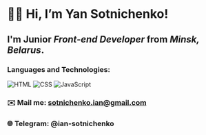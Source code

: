 # 👋🏼 Hi, I’m **Yan Sotnichenko**!
## I'm Junior *Front-end Developer* from *Minsk, Belarus*.
### Languages and Technologies:
![HTML](https://img.shields.io/badge/HTML-090909?style=for-the-badge&logo=html5)
![CSS](https://img.shields.io/badge/CSS-090909?style=for-the-badge&logo=css3)
![JavaScript](https://img.shields.io/badge/JavaScript-090909?style=for-the-badge&logo=JavaScript)
### ✉️ Mail me: sotnichenko.ian@gmail.com
### 🌐 Telegram: @ian-sotnichenko
<!---
ian-sotnichenko/ian-sotnichenko is a ✨ special ✨ repository because its `README.md` (this file) appears on your GitHub profile.
You can click the Preview link to take a look at your changes.
--->
